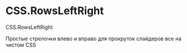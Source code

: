 # CSS.RowsLeftRight
CSS.RowsLeftRight

Простые стрелочки влево и вправо для прокруток слайдеров все на чистом CSS
